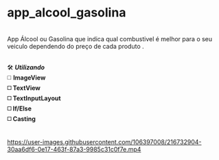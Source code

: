 # app_alcool_gasolina 
<br>
App Álcool ou Gasolina que indica qual combustivel é melhor para o seu veiculo dependendo do preço de cada produto .
<br><br>

🛠️ <b> <i> Utilizando </i></b>
<br>
:white_medium_square: <b> ImageView <br>
:white_medium_square: TextView <br>
:white_medium_square: TextInputLayout <br>
:white_medium_square: If/Else <br>
:white_medium_square: Casting </b> 
<br><br>

https://user-images.githubusercontent.com/106397008/216732904-30aa6df6-0e17-463f-87a3-9985c31c0f7e.mp4

